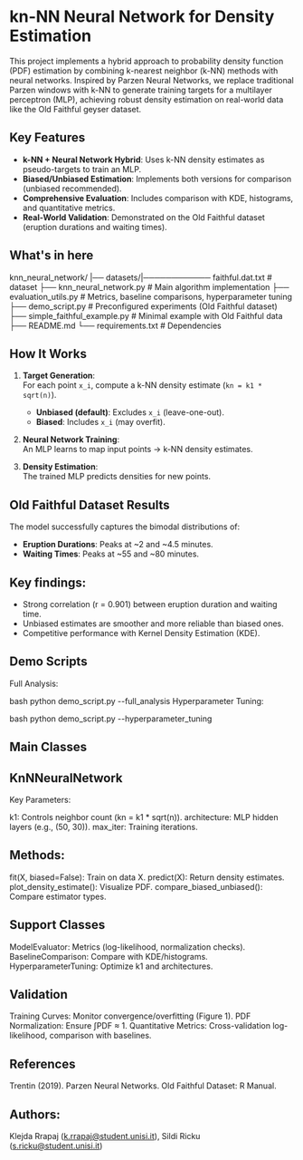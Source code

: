 # kn-NN Neural Network for Density Estimation

This project implements a hybrid approach to probability density function (PDF) estimation by combining k-nearest neighbor (k-NN) methods with neural networks. Inspired by Parzen Neural Networks, we replace traditional Parzen windows with k-NN to generate training targets for a multilayer perceptron (MLP), achieving robust density estimation on real-world data like the Old Faithful geyser dataset.

## Key Features
- **k-NN + Neural Network Hybrid**: Uses k-NN density estimates as pseudo-targets to train an MLP.
- **Biased/Unbiased Estimation**: Implements both versions for comparison (unbiased recommended).
- **Comprehensive Evaluation**: Includes comparison with KDE, histograms, and quantitative metrics.
- **Real-World Validation**: Demonstrated on the Old Faithful dataset (eruption durations and waiting times).

## What's in here
knn_neural_network/
|── datasets/|──────────── faithful.dat.txt # dataset
├── knn_neural_network.py # Main algorithm implementation
├── evaluation_utils.py # Metrics, baseline comparisons, hyperparameter tuning
├── demo_script.py # Preconfigured experiments (Old Faithful dataset)
├── simple_faithful_example.py # Minimal example with Old Faithful data
├── README.md
└── requirements.txt # Dependencies

## How It Works
1. **Target Generation**:  
   For each point `x_i`, compute a k-NN density estimate (`kn = k1 * sqrt(n)`).  
   - **Unbiased (default)**: Excludes `x_i` (leave-one-out).  
   - **Biased**: Includes `x_i` (may overfit).  

2. **Neural Network Training**:  
   An MLP learns to map input points → k-NN density estimates.  

3. **Density Estimation**:  
   The trained MLP predicts densities for new points.  

## Old Faithful Dataset Results
The model successfully captures the bimodal distributions of:
- **Eruption Durations**: Peaks at ~2 and ~4.5 minutes.
- **Waiting Times**: Peaks at ~55 and ~80 minutes.  

## Key findings:
- Strong correlation (r = 0.901) between eruption duration and waiting time.
- Unbiased estimates are smoother and more reliable than biased ones.
- Competitive performance with Kernel Density Estimation (KDE).  

## Demo Scripts
Full Analysis:

bash
python demo_script.py --full_analysis
Hyperparameter Tuning:

bash
python demo_script.py --hyperparameter_tuning

## Main Classes
## KnNNeuralNetwork
Key Parameters:

k1: Controls neighbor count (kn = k1 * sqrt(n)).
architecture: MLP hidden layers (e.g., (50, 30)).
max_iter: Training iterations.

## Methods:

fit(X, biased=False): Train on data X.
predict(X): Return density estimates.
plot_density_estimate(): Visualize PDF.
compare_biased_unbiased(): Compare estimator types.

## Support Classes
ModelEvaluator: Metrics (log-likelihood, normalization checks).
BaselineComparison: Compare with KDE/histograms.
HyperparameterTuning: Optimize k1 and architectures.

## Validation
Training Curves: Monitor convergence/overfitting (Figure 1).
PDF Normalization: Ensure ∫PDF ≈ 1.
Quantitative Metrics: Cross-validation log-likelihood, comparison with baselines.

## References
Trentin (2019). Parzen Neural Networks.
Old Faithful Dataset: R Manual.

## Authors:
Klejda Rrapaj (k.rrapaj@student.unisi.it),
Sildi Ricku (s.ricku@student.unisi.it)

